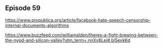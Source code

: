 ## Episode 59

https://www.propublica.org/article/facebook-hate-speech-censorship-internal-documents-algorithms

https://www.buzzfeed.com/williamalden/theres-a-fight-brewing-between-the-nypd-and-silicon-valley?utm_term=.nnXv8Lej#.bl5evkKd
